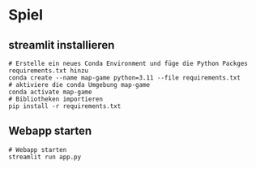 # Spiel

## streamlit installieren
``` shell
# Erstelle ein neues Conda Environment und füge die Python Packges requirements.txt hinzu
conda create --name map-game python=3.11 --file requirements.txt
# aktiviere die conda Umgebung map-game
conda activate map-game
# Bibliotheken importieren
pip install -r requirements.txt
```

## Webapp starten
``` shell
# Webapp starten
streamlit run app.py
```
